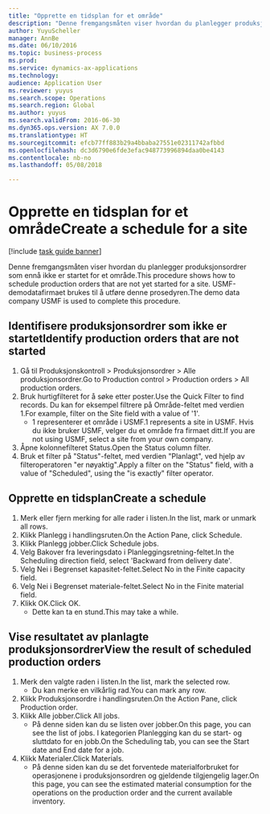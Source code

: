 ```yaml
--- 
title: "Opprette en tidsplan for et område"
description: "Denne fremgangsmåten viser hvordan du planlegger produksjonsordrer som ennå ikke er startet for et område."
author: YuyuScheller
manager: AnnBe
ms.date: 06/10/2016
ms.topic: business-process
ms.prod: 
ms.service: dynamics-ax-applications
ms.technology: 
audience: Application User
ms.reviewer: yuyus
ms.search.scope: Operations
ms.search.region: Global
ms.author: yuyus
ms.search.validFrom: 2016-06-30
ms.dyn365.ops.version: AX 7.0.0
ms.translationtype: HT
ms.sourcegitcommit: efcb77ff883b29a4bbaba27551e02311742afbbd
ms.openlocfilehash: dc3d6790e6fde3efac948773996894daa0be4143
ms.contentlocale: nb-no
ms.lasthandoff: 05/08/2018

---
```

# <a name="create-a-schedule-for-a-site"></a><span data-ttu-id="b86ab-103">Opprette en tidsplan for et område</span><span class="sxs-lookup"><span data-stu-id="b86ab-103">Create a schedule for a site</span></span>

[!include [task guide banner](../../includes/task-guide-banner.md)]

<span data-ttu-id="b86ab-104">Denne fremgangsmåten viser hvordan du planlegger produksjonsordrer som ennå ikke er startet for et område.</span><span class="sxs-lookup"><span data-stu-id="b86ab-104">This procedure shows how to schedule production orders that are not yet started for a site.</span></span>  <span data-ttu-id="b86ab-105">USMF-demodatafirmaet brukes til å utføre denne prosedyren.</span><span class="sxs-lookup"><span data-stu-id="b86ab-105">The demo data company USMF is used to complete this procedure.</span></span>


## <a name="identify-production-orders-that-are-not-started"></a><span data-ttu-id="b86ab-106">Identifisere produksjonsordrer som ikke er startet</span><span class="sxs-lookup"><span data-stu-id="b86ab-106">Identify production orders that are not started</span></span>
1. <span data-ttu-id="b86ab-107">Gå til Produksjonskontroll > Produksjonsordrer > Alle produksjonsordrer.</span><span class="sxs-lookup"><span data-stu-id="b86ab-107">Go to Production control > Production orders > All production orders.</span></span>
2. <span data-ttu-id="b86ab-108">Bruk hurtigfilteret for å søke etter poster.</span><span class="sxs-lookup"><span data-stu-id="b86ab-108">Use the Quick Filter to find records.</span></span> <span data-ttu-id="b86ab-109">Du kan for eksempel filtrere på Område-feltet med verdien 1.</span><span class="sxs-lookup"><span data-stu-id="b86ab-109">For example, filter on the Site field with a value of '1'.</span></span>
    * <span data-ttu-id="b86ab-110">1 representerer et område i USMF.</span><span class="sxs-lookup"><span data-stu-id="b86ab-110">1 represents a site in USMF.</span></span> <span data-ttu-id="b86ab-111">Hvis du ikke bruker USMF, velger du et område fra firmaet ditt.</span><span class="sxs-lookup"><span data-stu-id="b86ab-111">If you are not using USMF, select a site from your own company.</span></span>  
3. <span data-ttu-id="b86ab-112">Åpne kolonnefilteret Status.</span><span class="sxs-lookup"><span data-stu-id="b86ab-112">Open the Status column filter.</span></span>
4. <span data-ttu-id="b86ab-113">Bruk et filter på "Status"-feltet, med verdien "Planlagt", ved hjelp av filteroperatoren "er nøyaktig".</span><span class="sxs-lookup"><span data-stu-id="b86ab-113">Apply a filter on the "Status" field, with a value of "Scheduled", using the "is exactly" filter operator.</span></span>

## <a name="create-a-schedule"></a><span data-ttu-id="b86ab-114">Opprette en tidsplan</span><span class="sxs-lookup"><span data-stu-id="b86ab-114">Create a schedule</span></span>
1. <span data-ttu-id="b86ab-115">Merk eller fjern merking for alle rader i listen.</span><span class="sxs-lookup"><span data-stu-id="b86ab-115">In the list, mark or unmark all rows.</span></span>
2. <span data-ttu-id="b86ab-116">Klikk Planlegg i handlingsruten.</span><span class="sxs-lookup"><span data-stu-id="b86ab-116">On the Action Pane, click Schedule.</span></span>
3. <span data-ttu-id="b86ab-117">Klikk Planlegg jobber.</span><span class="sxs-lookup"><span data-stu-id="b86ab-117">Click Schedule jobs.</span></span>
4. <span data-ttu-id="b86ab-118">Velg Bakover fra leveringsdato i Planleggingsretning-feltet.</span><span class="sxs-lookup"><span data-stu-id="b86ab-118">In the Scheduling direction field, select 'Backward from delivery date'.</span></span>
5. <span data-ttu-id="b86ab-119">Velg Nei i Begrenset kapasitet-feltet.</span><span class="sxs-lookup"><span data-stu-id="b86ab-119">Select No in the Finite capacity field.</span></span>
6. <span data-ttu-id="b86ab-120">Velg Nei i Begrenset materiale-feltet.</span><span class="sxs-lookup"><span data-stu-id="b86ab-120">Select No in the Finite material field.</span></span>
7. <span data-ttu-id="b86ab-121">Klikk OK.</span><span class="sxs-lookup"><span data-stu-id="b86ab-121">Click OK.</span></span>
    * <span data-ttu-id="b86ab-122">Dette kan ta en stund.</span><span class="sxs-lookup"><span data-stu-id="b86ab-122">This may take a while.</span></span>  

## <a name="view-the-result-of-scheduled-production-orders"></a><span data-ttu-id="b86ab-123">Vise resultatet av planlagte produksjonsordrer</span><span class="sxs-lookup"><span data-stu-id="b86ab-123">View the result of scheduled production orders</span></span>
1. <span data-ttu-id="b86ab-124">Merk den valgte raden i listen.</span><span class="sxs-lookup"><span data-stu-id="b86ab-124">In the list, mark the selected row.</span></span>
    * <span data-ttu-id="b86ab-125">Du kan merke en vilkårlig rad.</span><span class="sxs-lookup"><span data-stu-id="b86ab-125">You can mark any row.</span></span>  
2. <span data-ttu-id="b86ab-126">Klikk Produksjonsordre i handlingsruten.</span><span class="sxs-lookup"><span data-stu-id="b86ab-126">On the Action Pane, click Production order.</span></span>
3. <span data-ttu-id="b86ab-127">Klikk Alle jobber.</span><span class="sxs-lookup"><span data-stu-id="b86ab-127">Click All jobs.</span></span>
    * <span data-ttu-id="b86ab-128">På denne siden kan du se listen over jobber.</span><span class="sxs-lookup"><span data-stu-id="b86ab-128">On this page, you can see the list of jobs.</span></span> <span data-ttu-id="b86ab-129">I kategorien Planlegging kan du se start- og sluttdato for en jobb.</span><span class="sxs-lookup"><span data-stu-id="b86ab-129">On the Scheduling tab, you can see the Start date and End date for a job.</span></span>  
4. <span data-ttu-id="b86ab-130">Klikk Materialer.</span><span class="sxs-lookup"><span data-stu-id="b86ab-130">Click Materials.</span></span>
    * <span data-ttu-id="b86ab-131">På denne siden kan du se det forventede materialforbruket for operasjonene i produksjonsordren og gjeldende tilgjengelig lager.</span><span class="sxs-lookup"><span data-stu-id="b86ab-131">On this page, you can see the estimated material consumption for the operations on the production order and the current available inventory.</span></span>  


